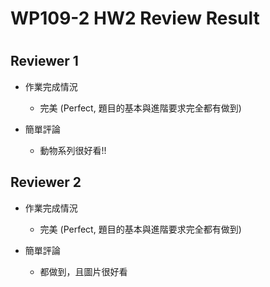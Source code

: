 
WP109-2 HW2 Review Result
=========================

# 

## Reviewer 1
- 作業完成情況
	- 完美 (Perfect, 題目的基本與進階要求完全都有做到)

- 簡單評論
	- 動物系列很好看!!


## Reviewer 2
- 作業完成情況
	- 完美 (Perfect, 題目的基本與進階要求完全都有做到)

- 簡單評論
	- 都做到，且圖片很好看

